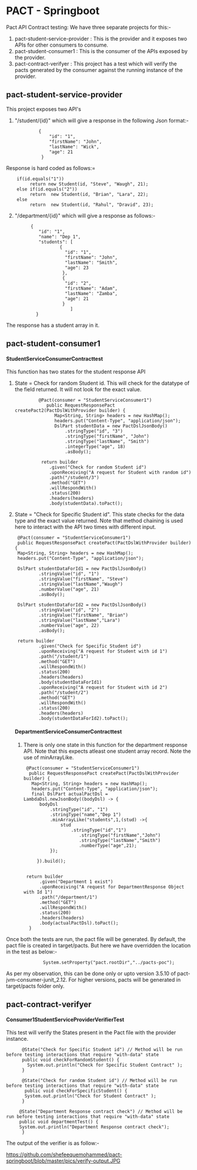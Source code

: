 # PACT - Springboot

Pact API Contract testing: We have three separate projects for this:-
1) pact-student-service-provider : This is the provider and it exposes two APIs for other consumers to consume.
2) pact-student-consumer1 : This is the consumer of the APIs exposed by the provider.
3) pact-contract-verifyer : This project has a test which will verify the pacts generated by the consumer against the running instance of the provider.

## pact-student-service-provider

This project exposes two API's
1) "/student/{id}" which will give a response in the following Json format:-

                {
                    "id": "1",
                    "firstName": "John",
                    "lastName": "Wick",
                    "age": 21
                 }

Response is hard coded as follows:=

        if(id.equals("1"))
             return new Student(id, "Steve", "Waugh", 21);
        else if(id.equals("2"))
             return  new Student(id, "Brian", "Lara", 22);
        else
             return  new Student(id, "Rahul", "Dravid", 23);

2) "/department/{id}" which will give a response as follows:-

             {
                "id": "1",
                "name": "Dep 1",
                "students": [
                        {
                          "id": "1",
                          "firstName": "John",
                          "lastName": "Smith",
                          "age": 23
                         },
                         {
                          "id": "2",
                          "firstName": "Adam",
                          "lastName": "Zamba",
                          "age": 21
                         }
                            ]
               }
The response has a student array in it.

## pact-student-consumer1

#### StudentServiceConsumerContracttest

This function has two states for the student response API

1. State = Check for random Student id. This will check for the datatype of the field returned. It will not look for the exact value.

                
                @Pact(consumer = "StudentServiceConsumer1")
                   public RequestResponsePact createPact2(PactDslWithProvider builder) {
                      Map<String, String> headers = new HashMap();
                      headers.put("Content-Type", "application/json");
                      DslPart studentData = new PactDslJsonBody()
                          .stringType("id", "3")
                          .stringType("firstName", "John")
                          .stringType("lastName", "Smith")
                          .integerType("age", 18)
                          .asBody();

                 return builder
                    .given("Check for random Student id")
                    .uponReceiving("A request for Student with random id")
                    .path("/student/3")
                    .method("GET")
                    .willRespondWith()
                    .status(200)
                    .headers(headers)
                    .body(studentData).toPact();
                 

2. State = "Check for Specific Student id". This state checks for the data type and the exact value returned. Note that method chaining is used here to interact with the API two times with different input.

        @Pact(consumer = "StudentServiceConsumer1")
        public RequestResponsePact createPact(PactDslWithProvider builder) {
        Map<String, String> headers = new HashMap();
        headers.put("Content-Type", "application/json");

        DslPart studentDataForId1 = new PactDslJsonBody()
                .stringValue("id", "1")
                .stringValue("firstName", "Steve")
                .stringValue("lastName","Waugh")
                .numberValue("age", 21)
                .asBody();

        DslPart studentDataForId2 = new PactDslJsonBody()
                .stringValue("id", "2")
                .stringValue("firstName", "Brian")
                .stringValue("lastName","Lara")
                .numberValue("age", 22)
                .asBody();

        return builder
                .given("Check for Specific Student id")
                .uponReceiving("A request for Student with id 1")
                .path("/student/1")
                .method("GET")
                .willRespondWith()
                .status(200)
                .headers(headers)
                .body(studentDataForId1)
                .uponReceiving("A request for Student with id 2")
                .path("/student/2")
                .method("GET")
                .willRespondWith()
                .status(200)
                .headers(headers)
                .body(studentDataForId2).toPact();
                
   #### DepartmentServiceConsumerContracttest
   
   1) There is only one state in this function for the department response API. Note that this expects atleast one student array record. Note the use of minArrayLike.
   
           @Pact(consumer = "StudentServiceConsumer1")
            public RequestResponsePact createPact(PactDslWithProvider builder) {
             Map<String, String> headers = new HashMap();
             headers.put("Content-Type", "application/json");
             final DslPart actualPactDsl = LambdaDsl.newJsonBody((bodyDsl) -> {
                bodyDsl
                    .stringType("id", "1")
                    .stringType("name","Dep 1")
                    .minArrayLike("students",1,(stud) ->{
                        stud
                            .stringType("id","1")
                               .stringType("firstName","John")
                               .stringType("lastName","Smith")
                               .numberType("age",21);
                    });

               }).build();


           return builder
                .given("Department 1 exist")
                .uponReceiving("A request for DepartmentResponse Object with Id 1")
                .path("/department/1")
                .method("GET")
                .willRespondWith()
                .status(200)
                .headers(headers)
                .body(actualPactDsl).toPact();
            }

Once both the tests are run, the pact file will be generated. By default, the pact file is created in target/pacts. But here we have overridden the location in the test as below:-

                  System.setProperty("pact.rootDir","../pacts-poc");
                  
 As per my observation, this can be done only or upto version 3.5.10 of pact-jvm-consumer-junit_2.12. For higher versions, pacts will be generated in target/pacts folder only.
 
 ## pact-contract-verifyer
 
 #### Consumer1StudentServiceProviderVerifierTest
 
 This test will verify the States present in the Pact file with the provider instance.
 
          @State("Check for Specific Student id") // Method will be run before testing interactions that require "with-data" state
          public void checkForRandomStudent() {
            System.out.println("Check for Specific Student Contract" );
          }

          @State("Check for random Student id") // Method will be run before testing interactions that require "with-data" state
           public void checkForSpecificStudent() {
           System.out.println("Check for Student Contract" );
          } 

         @State("Department Response contract check") // Method will be run before testing interactions that require "with-data" state
         public void departmentTest() {
         System.out.println("Department Response contract check");
          }
          
The output of the verifier is as follow:-
          
https://github.com/shefeequemohammed/pact-springboot/blob/master/pics/verify-output.JPG
 
 
